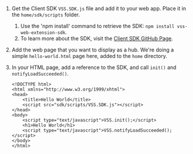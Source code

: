1. Get the Client SDK `VSS.SDK.js` file and add it to your web app. Place it in the `home/sdk/scripts` folder.
	1. Use the 'npm install' command to retrieve the SDK: `npm install vss-web-extension-sdk`. 
	2. To learn more about the SDK, visit the [Client SDK GitHub Page](https://github.com/Microsoft/vss-sdk).

1. Add the web page that you want to display as a hub. We're doing a simple `hello-world.html` page here, added to the `home` directory.

1. In your HTML page, add a reference to the SDK, and call `init()` and `notifyLoadSucceeded()`.

	```
	<!DOCTYPE html>
	<html xmlns="http://www.w3.org/1999/xhtml">
	<head>
		<title>Hello World</title>
		<script src="sdk/scripts/VSS.SDK.js"></script>
	</head>
	<body>
		<script type="text/javascript">VSS.init();</script>
		<h1>Hello World</h1>
		<script type="text/javascript">VSS.notifyLoadSucceeded();</script>
	</body>
	</html>
	```
